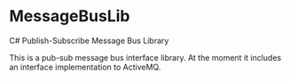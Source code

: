 # MessageBusLib
C# Publish-Subscribe Message Bus Library

This is a pub-sub message bus interface library. At the moment it includes an interface implementation to ActiveMQ.
